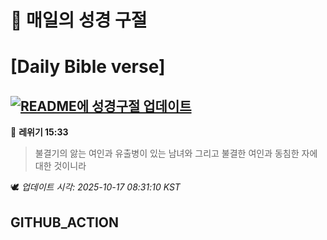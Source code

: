 # 🙏 매일의 성경 구절
# [Daily Bible verse]
## [![README에 성경구절 업데이트](https://github.com/DONGSUKA/first_test/actions/workflows/update-readme-bible.yml/badge.svg)](https://github.com/DONGSUKA/first_test/actions/workflows/update-readme-bible.yml)
<!-- START_BIBLE_VERSE -->
📖 **레위기 15:33**
> 불결기의 앓는 여인과 유출병이 있는 남녀와 그리고 불결한 여인과 동침한 자에 대한 것이니라

🕊️ _업데이트 시각: 2025-10-17 08:31:10 KST_
  <!-- END_BIBLE_VERSE -->
## GITHUB_ACTION
